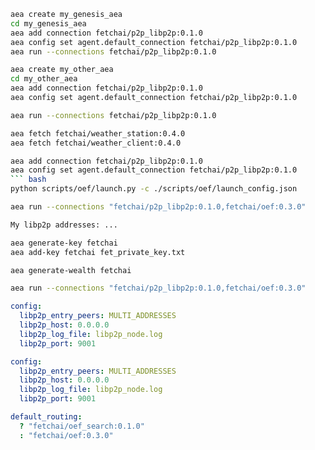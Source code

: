 ``` bash
aea create my_genesis_aea
cd my_genesis_aea
aea add connection fetchai/p2p_libp2p:0.1.0
aea config set agent.default_connection fetchai/p2p_libp2p:0.1.0
aea run --connections fetchai/p2p_libp2p:0.1.0
```
``` bash
aea create my_other_aea
cd my_other_aea
aea add connection fetchai/p2p_libp2p:0.1.0
aea config set agent.default_connection fetchai/p2p_libp2p:0.1.0
```
``` bash
aea run --connections fetchai/p2p_libp2p:0.1.0
```
``` bash
aea fetch fetchai/weather_station:0.4.0
aea fetch fetchai/weather_client:0.4.0
```
``` bash
aea add connection fetchai/p2p_libp2p:0.1.0
aea config set agent.default_connection fetchai/p2p_libp2p:0.1.0
``` bash
python scripts/oef/launch.py -c ./scripts/oef/launch_config.json
```
``` bash
aea run --connections "fetchai/p2p_libp2p:0.1.0,fetchai/oef:0.3.0"
```
``` bash
My libp2p addresses: ...
```
``` bash
aea generate-key fetchai
aea add-key fetchai fet_private_key.txt
```
``` bash
aea generate-wealth fetchai
```
``` bash
aea run --connections "fetchai/p2p_libp2p:0.1.0,fetchai/oef:0.3.0"
```
``` yaml
config:
  libp2p_entry_peers: MULTI_ADDRESSES
  libp2p_host: 0.0.0.0
  libp2p_log_file: libp2p_node.log
  libp2p_port: 9001
```
``` yaml
config:
  libp2p_entry_peers: MULTI_ADDRESSES
  libp2p_host: 0.0.0.0
  libp2p_log_file: libp2p_node.log
  libp2p_port: 9001
```
``` yaml
default_routing:
  ? "fetchai/oef_search:0.1.0"
  : "fetchai/oef:0.3.0"
```